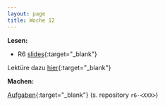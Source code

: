 ```yaml
---
layout: page
title: Woche 12
---
```


**Lesen:**

- R6 [slides](slides/r6.html){:target="_blank"}

Lektüre dazu [hier](ex/r6-reading-ex.html){:target="_blank"}
  
**Machen:**

[Aufgaben](ex/r6-ex.html){:target="_blank"}  (s. repository `r6-<XXX>`)
